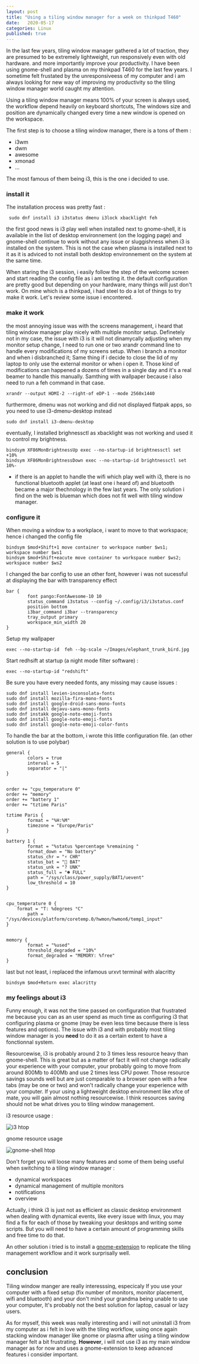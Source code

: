 ```yaml
---
layout: post
title: "Using a tiling window manager for a week on thinkpad T460"
date:   2020-05-17
categories: Linux
published: true
---
```


In the last few years, tiling window manager gathered a lot of traction, they are presumed to be extremely lightweight, run responsively even with old hardware. and more importantly improve your productivity. I have been using gnome-shell and plasma on my thinkpad T460 for the last few years. I sometime felt frustated by the unresponsiveess of my computer and i am always looking for new way of improving my productivity so the tiling window manager world caught my attention.

Using a tiling window manager means 100% of your screen is always used, the workflow depend heavily on keyboard shortcuts, The windows size and position are dynamically changed every time a new window is opened on the workspace. 

The first step is to choose a tiling window manager, there is a tons of them : 
- i3wm
- dwm
- awesome
- xmonad
- ...

The most famous of them being i3, this is the one i decided to use. 

### install it

The installation process was pretty fast : 

     sudo dnf install i3 i3status dmenu i3lock xbacklight feh 

the first good news is i3 play well when installed next to gnome-shell, it is available in the list of desktop environnement (on the logging page) and gnome-shell continue to work without any issue or sluggishness when i3 is installed on the system. This is not the case when  plasma is installed next to it as it is adviced to not install both desktop environnement on the system at the same time. 

When staring the i3 session, i easily follow the step of the welcome screen and start reading the config file as i am testing it.  the default configuration are pretty good but depending on your hardware, many things will just don't work. On mine which is a thinkpad, i had steel to do a lot of things to try make it work. Let's review some issue i encontered. 


### make it work 

the most annoying issue was with the screens management, i heard that tiling window manager play nicely with multiple monitor setup. Definetely not in my case, the issue with i3 is it will not dinamycally adjusting when my monitor setup change, I need to run one or two xrandr command line to handle every modifications of my screens setup. When i branch a monitor and when i disbranched it; Same thing if i decide to close the lid of my laptop to only use the external monitor or when i open it. Those kind of modifications can happened a dozens of times in a single day and it's a real beamer to handle this manually. Samthing with wallpaper because i also need to run a feh command in that case.

    xrandr --output HDMI-2 --right-of eDP-1 --mode 2560x1440

furthermore, dmenu was not working and did not displayed flatpak apps, so you need to use i3-dmenu-desktop instead 

    sudo dnf install i3-dmenu-desktop

eventually, I installed brighnessctl as xbacklight was not working and used it to control my brightness. 

	bindsym XF86MonBrightnessUp exec --no-startup-id brightnessctl set +10%
    bindsym XF86MonBrightnessDown exec --no-startup-id brightnessctl set 10%-

- if there is an applet to handle the wifi which play well with i3, there is no functional bluetooth applet (at least one i heard of) and bluetooth became a major thechnology in the few last years. The only solution i find on the web is blueman which does not fit well with tiling window manager.


### configure it 

When moving a window to a workplace, i  want to move to that workspace; hence i changed the config file 

    bindsym $mod+Shift+1 move container to workspace number $ws1; workspace number $ws1
    bindsym $mod+Shift+eacute move container to workspace number $ws2; workspace number $ws2


I changed the bar config to use an other font, however i was not sucessful at displaying the bar with transparency effect

    bar {
            font pango:FontAwesome-10 10
            status_command i3status --config ~/.config/i3/i3status.conf
            position bottom
            i3bar_command i3bar --transparency
            tray_output primary
            workspace_min_width 20
    }


Setup my wallpaper

    exec --no-startup-id  feh --bg-scale ~/Images/elephant_trunk_bird.jpg


 Start redhsift at startup (a night mode filter software) : 

    exec --no-startup-id "redshift"


Be sure you have every needed fonts, any missing may cause issues : 

    sudo dnf install levien-inconsolata-fonts
    sudo dnf install mozilla-fira-mono-fonts
    sudo dnf install google-droid-sans-mono-fonts
    sudo dnf install dejavu-sans-mono-fonts
    sudo dnf instakk google-noto-emoji-fonts
    sudo dnf install google-noto-emoji-fonts
    sudo dnf install google-noto-emoji-color-fonts


 To handle the bar at the bottom, i wrote this little configuration file. (an other solution is to use polybar)

    general {
            colors = true
            interval = 5
        	separator = "|"
    }
    
    
    order += "cpu_temperature 0"
    order += "memory"
    order += "battery 1"
    order += "tztime Paris"
    
    tztime Paris {
            format = "%H:%M"
            timezone = "Europe/Paris"
    }
    
    battery 1 {
            format = "%status %percentage %remaining "
            format_down = "No battery"
            status_chr = "⚡ CHR"
            status_bat = "🔋 BAT"
            status_unk = "? UNK"
            status_full = "☻ FULL"
            path = "/sys/class/power_supply/BAT1/uevent"
            low_threshold = 10
    }
    
    
    cpu_temperature 0 {
    	format = "T: %degrees °C"
            path = "/sys/devices/platform/coretemp.0/hwmon/hwmon6/temp1_input"
    }
    
    
    memory {
            format = "%used"
            threshold_degraded = "10%"
            format_degraded = "MEMORY: %free"
    }

last but not least, i replaced the infamous urxvt terminal with alacritty

    bindsym $mod+Return exec alacritty

### my feelings about i3

Funny enough, it was not the time passed on configuration that frustrated me because you can as an user spend as much time as configuring i3 that configuring plasma or gnome (may be even less time because there is less features and options). The issue with i3 and with probably most tiling window manager is you **need** to do it as a certain extent to have a fonctionnal system.

Resourcewise, i3 is probably around 2 to 3 times less resource heavy than gnome-shell. This is great but as a matter of fact it will not change radically your experience with your computer, your probably going to move from around 800Mb to 400Mb and use 2 times less CPU power. Those resource savings sounds well but are just comparable to a browser open with a few  tabs (may be one or two) and won't radically change your experience with your computer. If your using a lightweight desktop environment like xfce of mate, you will gain almost nothing resourcewise. I think resources saving should not be what drives you to tiling window management. 

i3 resource usage : 

![i3 htop](/assets/i3_htop.png)

gnome resource usage

![gnome-shell htop](/assets/gnome_shell_htop.png) 

Don't forget you will loose many features and some of them being useful when switching to a tiling window manager : 
- dynamical workspaces 
- dynamical management of multiple monitors  
- notifications
- overview

Actually, i think i3 is just not as efficient as classic desktop environment when dealing with dynamical events, like every issue with linux, you may find a fix for each of those by tweaking your desktops and writing some scripts. But you will need to have a certain amount of programming skills and free time to do that.

An other solution i tried is to install a [gnome-extension](https://extensions.gnome.org/extension/1286/tilingnome/) to replicate the tiling management workflow and it work surprisally well.   

## conclusion

Tiling window manger are really interesssing, especicaly If you use your computer with a fixed setup (fix number of monitors, monitor placement, wifi and bluetooth) and your don't mind your grandma being unable to use your computer, It's probably not the best solution for laptop, casual or lazy users.

As for myself, this week was really interesting and i will not uninstall i3 from my computer as i felt in love with the tiling workflow, using once again stacking window manager like gnome or plasma after using a tiling window manager felt a bit frustrating. **However**,  i will not use i3 as my main window manager as for now and uses a gnome-extension to keep advanced features i consider important.
   

